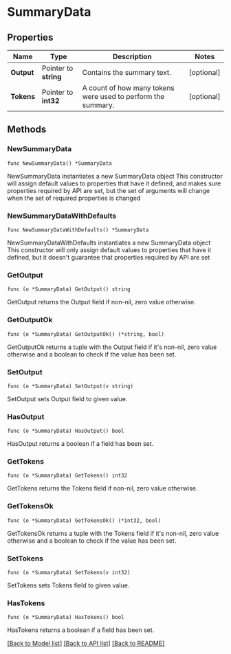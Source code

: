 # SummaryData

## Properties

Name | Type | Description | Notes
------------ | ------------- | ------------- | -------------
**Output** | Pointer to **string** | Contains the summary text. | [optional] 
**Tokens** | Pointer to **int32** | A count of how many tokens were used to perform the summary. | [optional] 

## Methods

### NewSummaryData

`func NewSummaryData() *SummaryData`

NewSummaryData instantiates a new SummaryData object
This constructor will assign default values to properties that have it defined,
and makes sure properties required by API are set, but the set of arguments
will change when the set of required properties is changed

### NewSummaryDataWithDefaults

`func NewSummaryDataWithDefaults() *SummaryData`

NewSummaryDataWithDefaults instantiates a new SummaryData object
This constructor will only assign default values to properties that have it defined,
but it doesn't guarantee that properties required by API are set

### GetOutput

`func (o *SummaryData) GetOutput() string`

GetOutput returns the Output field if non-nil, zero value otherwise.

### GetOutputOk

`func (o *SummaryData) GetOutputOk() (*string, bool)`

GetOutputOk returns a tuple with the Output field if it's non-nil, zero value otherwise
and a boolean to check if the value has been set.

### SetOutput

`func (o *SummaryData) SetOutput(v string)`

SetOutput sets Output field to given value.

### HasOutput

`func (o *SummaryData) HasOutput() bool`

HasOutput returns a boolean if a field has been set.

### GetTokens

`func (o *SummaryData) GetTokens() int32`

GetTokens returns the Tokens field if non-nil, zero value otherwise.

### GetTokensOk

`func (o *SummaryData) GetTokensOk() (*int32, bool)`

GetTokensOk returns a tuple with the Tokens field if it's non-nil, zero value otherwise
and a boolean to check if the value has been set.

### SetTokens

`func (o *SummaryData) SetTokens(v int32)`

SetTokens sets Tokens field to given value.

### HasTokens

`func (o *SummaryData) HasTokens() bool`

HasTokens returns a boolean if a field has been set.


[[Back to Model list]](../README.md#documentation-for-models) [[Back to API list]](../README.md#documentation-for-api-endpoints) [[Back to README]](../README.md)


